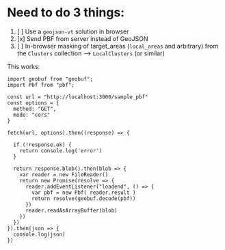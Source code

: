 # Need to do 3 things:

1. [ ] Use a `geojson-vt` solution in browser
2. [x] Send PBF from server instead of GeoJSON
3. [ ] In-browser masking of target_areas (`local_areas` and arbitrary) from the `Clusters` collection --> `LocalClusters` (or similar)


This works:
```
import geobuf from "geobuf";
import Pbf from "pbf";

const url = "http://localhost:3000/sample_pbf"
const options = {
  method: "GET",
  mode: "cors"
}

fetch(url, options).then((response) => {

  if (!response.ok) {
    return console.log('error')
  }

  return response.blob().then(blob => {
    var reader = new FileReader()
    return new Promise(resolve => {
      reader.addEventListener("loadend", () => {
        var pbf = new Pbf( reader.result )
        return resolve(geobuf.decode(pbf))
      })
      reader.readAsArrayBuffer(blob)
    })
  })
}).then(json => {
  console.log(json)
})
```
